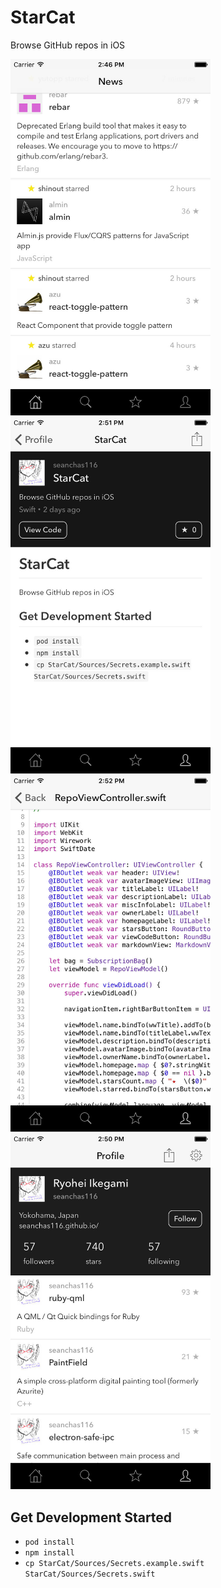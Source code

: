 # StarCat

Browse GitHub repos in iOS

<img src="Screenshots/news.jpg" width="320">
<img src="Screenshots/repo.jpg" width="320">
<img src="Screenshots/source.jpg" width="320">
<img src="Screenshots/user.jpg" width="320">

## Get Development Started

* `pod install`
* `npm install`
* `cp StarCat/Sources/Secrets.example.swift StarCat/Sources/Secrets.swift`
